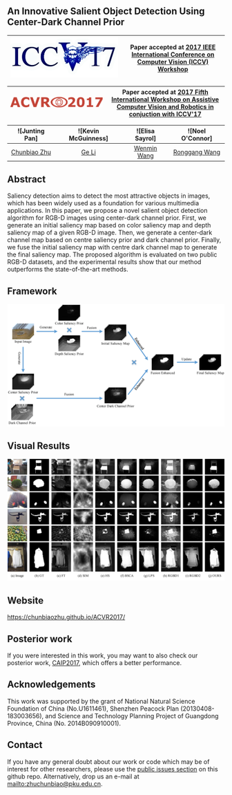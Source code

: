 ## An Innovative Salient Object Detection Using Center-Dark Channel Prior

|  ![ICCV 2017 logo][logo-iccv] | Paper accepted at [2017 IEEE International Conference on Computer Vision (ICCV) Workshop](http://iccv2017.thecvf.com/)   |
|:-:|---|

[logo-iccv]: https://github.com/ChunbiaoZhu/ACVR2017/blob/master/logo/ICCVLogo.png "ICCV 2017 logo"


|  ![ACVR 2017 logo][logo-acvr] | Paper accepted at [2017 Fifth International Workshop on Assistive Computer Vision and Robotics in conjuction with ICCV'17](http://iplab.dmi.unict.it/acvr2017/)   |
|:-:|---|

[logo-acvr]: https://github.com/ChunbiaoZhu/ACVR2017/blob/master/logo/ACVRLogo.png "ACVR 2017 logo"

| ![Junting Pan] | ![Kevin McGuinness] | ![Elisa Sayrol]| ![Noel O'Connor] | 
|:-:|:-:|:-:|:-:|
| [Chunbiao Zhu][czhu-web]  | [Ge Li][gl-web]    |  [Wenmin Wang][wwm-web] | [Ronggang Wang][wrg-web]   | 



[czhu-web]: https://www.researchgate.net/profile/Chunbiao_Zhu
[gl-web]: http://www.ece.pku.edu.cn/index.php?m=content&c=index&a=show&catid=507&id=68
[wwm-web]: http://www.ece.pku.edu.cn/index.php?m=content&c=index&a=show&catid=507&id=42
[wrg-web]: http://www.ece.pku.edu.cn/index.php?m=content&c=index&a=show&catid=507&id=48




## Abstract

 	
Saliency detection aims to detect the most attractive objects in images, which has been widely used as a foundation for various multimedia applications. In this paper, we propose a novel salient object detection algorithm for RGB-D images using center-dark channel prior. First, we generate an initial saliency map based on color saliency map and depth saliency map of a given RGB-D image. Then, we generate a center-dark channel map based on centre saliency prior and dark channel prior. Finally, we fuse the initial saliency map with centre dark channel map to generate the final saliency map. The proposed algorithm is evaluated on two public RGB-D datasets, and the experimental results show that our method outperforms the state-of-the-art methods. 


## Framework
![QFramework saliency detection](https://github.com/ChunbiaoZhu/ACVR2017/blob/master/images/fig1.png)


## Visual Results

![Visual Results saliency detection](https://github.com/ChunbiaoZhu/ACVR2017/blob/master/images/fig4.png)


## Website
https://chunbiaozhu.github.io/ACVR2017/

## Posterior work

If you were interested in this work, you may want to also check our posterior work, [CAIP2017](https://chunbiaozhu.github.io/CAIP2017/), which offers a better performance.

## Acknowledgements

This work was supported by the grant of National Natural Science Foundation of China (No.U1611461), Shenzhen Peacock Plan (20130408-183003656), and Science and Technology Planning Project of Guangdong Province, China (No. 2014B090910001).


## Contact

If you have any general doubt about our work or code which may be of interest for other researchers, please use the [public issues section](https://github.com/ChunbiaoZhu/ACVR2017/issues) on this github repo. Alternatively, drop us an e-mail at <mailto:zhuchunbiao@pku.edu.cn>.

<!---
Javascript code to enable Google Analytics
-->

<!---
<script>
-->
<!---
(function(i,s,o,g,r,a,m){i['GoogleAnalyticsObject']=r;i[r]=i[r]||function(){
(i[r].q=i[r].q||[]).push(arguments)},i[r].l=1*new Date();a=s.createElement(o),
m=s.getElementsByTagName(o)[0];a.async=1;a.src=g;m.parentNode.insertBefore(a,m)
})(window,document,'script','//www.google-analytics.com/analytics.js','ga');
-->
<!---
ga('create', 'UA-7678045-3', 'auto');
ga('send', 'pageview');
-->
<!---
</script>
-->
